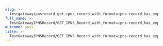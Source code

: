 ```yaml
---
slug: >-
  testgatewayipnsrecord-get_ipns_record_with_format=ipns-record_has_expected_http_headers_and_valid_key-header_content-type
full_name: >-
  TestGatewayIPNSRecord/GET_IPNS_Record_with_format=ipns-record_has_expected_HTTP_headers_and_valid_key/Header_Content-Type
outcome: pass
title: >-
  TestGatewayIPNSRecord/GET_IPNS_Record_with_format=ipns-record_has_expected_HTTP_headers_and_valid_key/Header_Content-Type
---
```


